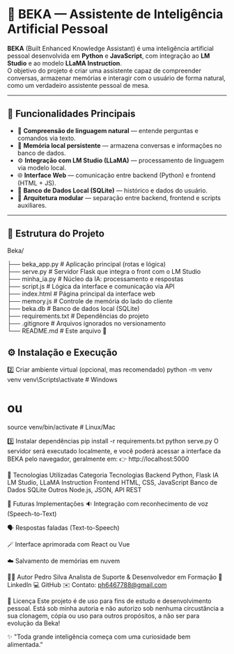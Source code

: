 # 🤖 BEKA — Assistente de Inteligência Artificial Pessoal

**BEKA** (Built Enhanced Knowledge Assistant) é uma inteligência artificial pessoal desenvolvida em **Python** e **JavaScript**, com integração ao **LM Studio** e ao modelo **LLaMA Instruction**.  
O objetivo do projeto é criar uma assistente capaz de compreender conversas, armazenar memórias e interagir com o usuário de forma natural, como um verdadeiro assistente pessoal de mesa.

---

## 🧠 Funcionalidades Principais

- 💬 **Compreensão de linguagem natural** — entende perguntas e comandos via texto.
- 🧍 **Memória local persistente** — armazena conversas e informações no banco de dados.
- ⚙️ **Integração com LM Studio (LLaMA)** — processamento de linguagem via modelo local.
- 🌐 **Interface Web** — comunicação entre backend (Python) e frontend (HTML + JS).
- 📁 **Banco de Dados Local (SQLite)** — histórico e dados do usuário.
- 🧩 **Arquitetura modular** — separação entre backend, frontend e scripts auxiliares.

---

## 🧩 Estrutura do Projeto

Beka/

├── beka_app.py # Aplicação principal (rotas e lógica)  
├── serve.py # Servidor Flask que integra o front com o LM Studio  
├── minha_ia.py # Núcleo da IA: processamento e respostas  
├── script.js # Lógica da interface e comunicação via API    
├── index.html # Página principal da interface web     
├── memory.js # Controle de memória do lado do cliente            
├── beka.db # Banco de dados local (SQLite)               
├── requirements.txt # Dependências do projeto         
├── .gitignore # Arquivos ignorados no versionamento           
└── README.md # Este arquivo 🙂


## ⚙️ Instalação e Execução

2️⃣ Criar ambiente virtual (opcional, mas recomendado)
python -m venv venv
venv\Scripts\activate     # Windows
# ou
source venv/bin/activate  # Linux/Mac

3️⃣ Instalar dependências
pip install -r requirements.txt
python serve.py
O servidor será executado localmente, e você poderá acessar a interface da BEKA pelo navegador, geralmente em:
👉 http://localhost:5000

🧩 Tecnologias Utilizadas
Categoria	Tecnologias
Backend	Python, Flask
IA	LM Studio, LLaMA Instruction
Frontend	HTML, CSS, JavaScript
Banco de Dados	SQLite
Outros	Node.js, JSON, API REST

🧠 Futuras Implementações
🔉 Integração com reconhecimento de voz (Speech-to-Text)

🗣️ Respostas faladas (Text-to-Speech)

🪄 Interface aprimorada com React ou Vue

☁️ Salvamento de memórias em nuvem

👨‍💻 Autor
Pedro Silva
Analista de Suporte & Desenvolvedor em Formação
💼 LinkedIn
💻 GitHub
✉️ Contato: ph6467788@gmail.com

📜 Licença
Este projeto é de uso para fins de estudo e desenvolvimento pessoal.
Está sob minha autoria e não autorizo sob nenhuma circustância a sua clonagem, cópia ou uso para outros propósitos, a não ser para evolução da Beka!

✨ "Toda grande inteligência começa com uma curiosidade bem alimentada."
